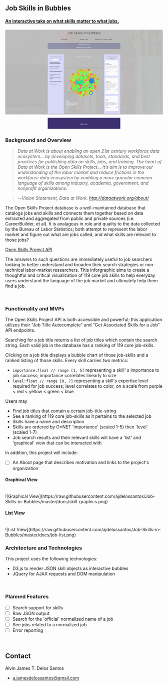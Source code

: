 ## Job Skills in Bubbles

#### [An interactive take on what skills matter to what jobs.](https://ajdelossantos.github.io/Job-Skills-in-Bubbles/)

![Welcome](https://raw.githubusercontent.com/ajdelossantos/Job-Skills-in-Bubbles/master/docs/welcome.png)

### Background and Overview

> _Data at Work is about enabling an open 21st century workforce data
> ecosystem... by developing datasets, tools, standards, and best practices for
> publishing data on skills, jobs, and training. The heart of Data at Work is
> the Open Skills Project... It’s aim is to improve our understanding of the
> labor market and reduce frictions in the workforce data ecosystem by enabling
> a more granular common language of skills among industry, academia,
> government, and nonprofit organizations._

> --<cite>Vision Statement, Data at Work. http://dataatwork.org/about/</cite>

The Open Skills Project database is a well-maintained database that catalogs
jobs and skills and connects them together based on data extracted and
aggregated from public and private sources (i.e. CareerBuilder, et al). It is
analagous in role and quality to the data collected by the Bureau of Labor
Statistics; both attempt to represent the labor market and figure out what are
jobs called, and what skills are relevant to those jobs?

[Open Skills Project API](http://api.dataatwork.org/v1/spec/)

The answers to such questions are immediately useful to job searchers looking to
better understand and broaden their search strategies or non-technical
labor-market researchers. This inforgraphic aims to create a thoughtful and
critical visualization of 119 core job skills to help everyday users understand
the language of the job market and ultimately help them find a job.

<br>

### Functionality and MVPs

The Open Skills Project API is both accessible and powerful; this application
utilizes their "Job Title Autocomplete" and "Get Associated Skills for a Job"
API endpoints.

Searching for a job title returns a list of job titles which contain the search
string. Each valid job in the database has a ranking of 119 core job-skills.

Clicking on a job title displays a bubble chart of those job-skills and a ranked
listing of those skills. Every skill carries two metrics:

* `importance:float // range [1, 5]` representing a skill' s importance to job
  success; importance correlates linearly to size
* `level:float // range [0, 7]` representing a skill's expertise level required
  for job success; level correlates to color, on a scale from purple < red <
  yellow < green < blue

Users may

* Find job titles that contain a certain job-title-string
* See a ranking of 119 core job-skills as it pertains to the selected job
* Skills have a name and description
* Skills are ordered by O\*NET 'importance' (scaled 1-5) then 'level' (scaled
  1-7)
* Job search results and their relevant skills will have a 'list' and
  'graphical' view that can be interacted with

In addition, this project will include:

* [ ] An About page that describes motivation and links to the project's
      organization <br>

#### Graphical View

<br>
![Graphical View](https://raw.githubusercontent.com/ajdelossantos/Job-Skills-in-Bubbles/master/docs/skill-graphics.png)
<br>

#### List View

<br>
![List View](https://raw.githubusercontent.com/ajdelossantos/Job-Skills-in-Bubbles/master/docs/job-list.png)
<br>

### Architecture and Technologies

This project uses the following technologies:

* D3.js to render JSON skill objects as interactive bubbles
* JQuery for AJAX requests and DOM manipulation

<br>

### Planned Features

* [ ] Search support for skills
* [ ] Raw JSON output
* [ ] Search for the 'official' normalized name of a job
* [ ] See jobs related to a normalized job
* [ ] Error reporting

<br>

## Contact

Alvin James T. Delos Santos

* a.jamesdelossantos@gmail.com
